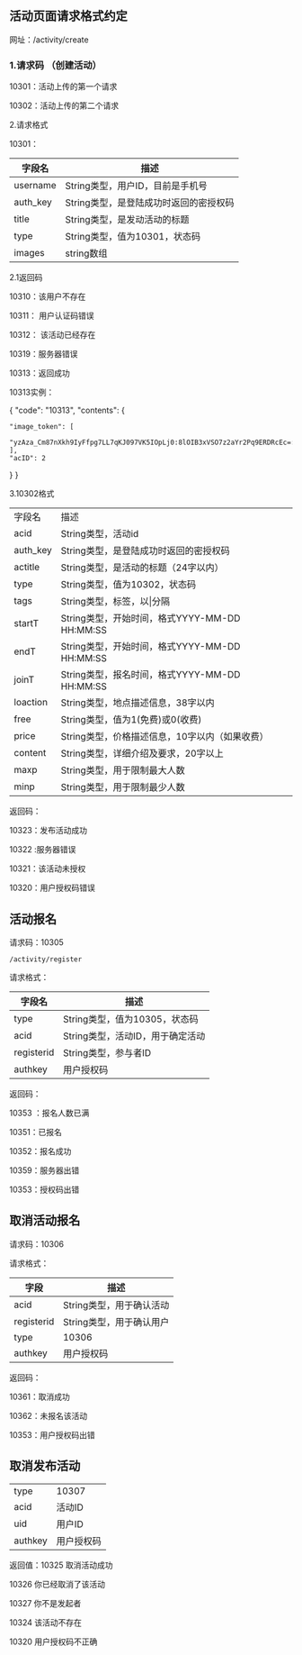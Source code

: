 ## 活动页面请求格式约定

网址：/activity/create

### 1.请求码 （创建活动）

10301：活动上传的第一个请求

10302：活动上传的第二个请求

2.请求格式

10301：

| 字段名      | 描述                     |
| -------- | ---------------------- |
| username | String类型，用户ID，目前是手机号   |
| auth_key | String类型，是登陆成功时返回的密授权码 |
| title    | String类型，是发动活动的标题      |
| type     | String类型，值为10301，状态码   |
| images   | string数组               |

2.1返回码

10310：该用户不存在

10311： 用户认证码错误

10312： 该活动已经存在

10319：服务器错误

10313：返回成功

10313实例：

{
  "code": "10313", 
  "contents": {

    "image_token": [
      "yzAza_Cm87nXkh9IyFfpg7LL7qKJ097VK5IOpLj0:8lOIB3xVSO7z2aYr2Pq9ERDRcEc=:eyJzY29wZSI6InNoYWN1czpsYW5laS5wbmciLCJkZWFkbGluZSI6MTQ3MjY5NjA2OX0="
    ], 
    "acID": 2
  }
}

3.10302格式

|          |                                     |
| -------- | ----------------------------------- |
| 字段名      | 描述                                  |
| acid     | String类型，活动id                       |
| auth_key | String类型，是登陆成功时返回的密授权码              |
| actitle  | String类型，是活动的标题（24字以内）              |
| type     | String类型，值为10302，状态码                |
| tags     | String类型，标签，以\|分隔                   |
| startT   | String类型，开始时间，格式YYYY-MM-DD HH:MM:SS |
| endT     | String类型，开始时间，格式YYYY-MM-DD HH:MM:SS |
| joinT    | String类型，报名时间，格式YYYY-MM-DD HH:MM:SS |
| loaction | String类型，地点描述信息，38字以内               |
| free     | String类型，值为1(免费)或0(收费)              |
| price    | String类型，价格描述信息，10字以内（如果收费）         |
| content  | String类型，详细介绍及要求，20字以上              |
| maxp     | String类型，用于限制最大人数                   |
| minp     | String类型，用于限制最少人数                   |

返回码：

10323：发布活动成功

10322 :服务器错误

10321：该活动未授权

10320：用户授权码错误



## 活动报名

请求码：10305

```
/activity/register
```

请求格式：

| 字段名        | 描述                   |
| ---------- | -------------------- |
| type       | String类型，值为10305，状态码 |
| acid       | String类型，活动ID，用于确定活动 |
| registerid | String类型，参与者ID       |
| authkey    | 用户授权码                |

返回码：

10353 ：报名人数已满

10351：已报名

10352：报名成功

10359：服务器出错

10353：授权码出错



## 取消活动报名

请求码：10306

请求格式：

| 字段         | 描述              |
| ---------- | --------------- |
| acid       | String类型，用于确认活动 |
| registerid | String类型，用于确认用户 |
| type       | 10306           |
| authkey    | 用户授权码           |

返回码：

10361：取消成功

10362：未报名该活动

10353：用户授权码出错 



## 取消发布活动

|         |       |
| ------- | ----- |
| type    | 10307 |
| acid    | 活动ID  |
| uid     | 用户ID  |
| authkey | 用户授权码 |

返回值：10325  取消活动成功

10326 你已经取消了该活动

10327 你不是发起者

10324 该活动不存在

10320 用户授权码不正确



